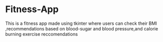 # Fitness-App
This is a fitness app made using tkinter where users can check their BMI ,recommendations based on blood-sugar and blood pressure,and calorie burning exercise reccomendations
